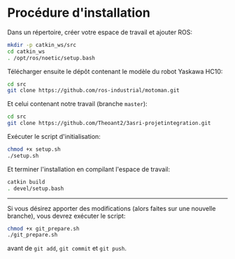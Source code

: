 # Procédure d'installation


Dans un répertoire, créer votre espace de travail et ajouter ROS:
```bash
mkdir -p catkin_ws/src
cd catkin_ws
. /opt/ros/noetic/setup.bash    
```

Télécharger ensuite le dépôt contenant le modèle du robot Yaskawa HC10:
```bash
cd src
git clone https://github.com/ros-industrial/motoman.git
```

Et celui contenant notre travail (branche `master`):
```bash
cd src
git clone https://github.com/Theoant2/3asri-projetintegration.git
```

Exécuter le script d'initialisation:
```bash
chmod +x setup.sh
./setup.sh
```

Et terminer l'installation en compilant l'espace de travail:
```bash
catkin build
. devel/setup.bash
```

-------------------------------

Si vous désirez apporter des modifications (alors faites sur une nouvelle branche), vous devrez exécuter le script:
```bash
chmod +x git_prepare.sh
./git_prepare.sh
```
avant de `git add`, `git commit` et `git push`.

